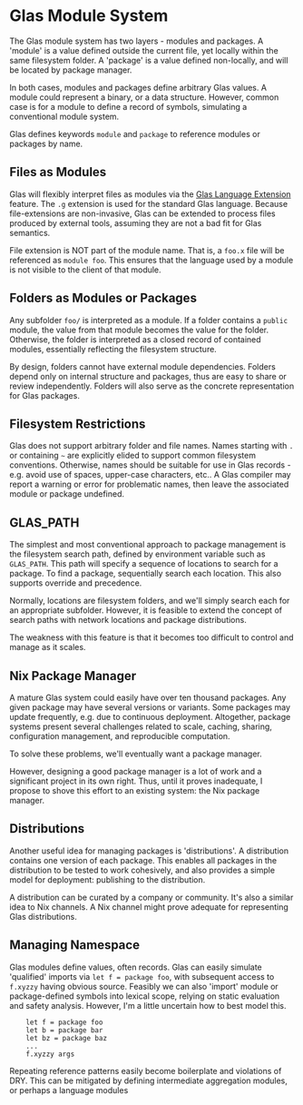 # Glas Module System

The Glas module system has two layers - modules and packages. A 'module' is a value defined outside the current file, yet locally within the same filesystem folder. A 'package' is a value defined non-locally, and will be located by package manager.

In both cases, modules and packages define arbitrary Glas values. A module could represent a binary, or a data structure. However, common case is for a module to define a record of symbols, simulating a conventional module system. 

Glas defines keywords `module` and `package` to reference modules or packages by name. 

## Files as Modules

Glas will flexibly interpret files as modules via the [Glas Language Extension](GlasLangExt.md) feature. The `.g` extension is used for the standard Glas language. Because file-extensions are non-invasive, Glas can be extended to process files produced by external tools, assuming they are not a bad fit for Glas semantics.

File extension is NOT part of the module name. That is, a `foo.x` file will be referenced as `module foo`. This ensures that the language used by a module is not visible to the client of that module.

## Folders as Modules or Packages

Any subfolder `foo/` is interpreted as a module. If a folder contains a `public` module, the value from that module becomes the value for the folder. Otherwise, the folder is interpreted as a closed record of contained modules, essentially reflecting the filesystem structure.

By design, folders cannot have external module dependencies. Folders depend only on internal structure and packages, thus are easy to share or review independently. Folders will also serve as the concrete representation for Glas packages.

## Filesystem Restrictions

Glas does not support arbitrary folder and file names. Names starting with `.` or containing `~` are explicitly elided to support common filesystem conventions. Otherwise, names should be suitable for use in Glas records - e.g. avoid use of spaces, upper-case characters, etc.. A Glas compiler may report a warning or error for problematic names, then leave the associated module or package undefined.

## GLAS_PATH

The simplest and most conventional approach to package management is the filesystem search path, defined by environment variable such as `GLAS_PATH`. This path will specify a sequence of locations to search for a package. To find a package, sequentially search each location. This also supports override and precedence.

Normally, locations are filesystem folders, and we'll simply search each for an appropriate subfolder. However, it is feasible to extend the concept of search paths with network locations and package distributions.

The weakness with this feature is that it becomes too difficult to control and manage as it scales.

## Nix Package Manager

A mature Glas system could easily have over ten thousand packages. Any given package may have several versions or variants. Some packages may update frequently, e.g. due to continuous deployment. Altogether, package systems present several challenges related to scale, caching, sharing, configuration management, and reproducible computation.

To solve these problems, we'll eventually want a package manager.

However, designing a good package manager is a lot of work and a significant project in its own right. Thus, until it proves inadequate, I propose to shove this effort to an existing system: the Nix package manager.

## Distributions

Another useful idea for managing packages is 'distributions'. A distribution contains one version of each package. This enables all packages in the distribution to be tested to work cohesively, and also provides a simple model for deployment: publishing to the distribution.

A distribution can be curated by a company or community. It's also a similar idea to Nix channels. A Nix channel might prove adequate for representing Glas distributions.

## Managing Namespace

Glas modules define values, often records. Glas can easily simulate 'qualified' imports via `let f = package foo`, with subsequent access to `f.xyzzy` having obvious source. Feasibly we can also 'import' module or package-defined symbols into lexical scope, relying on static evaluation and safety analysis. However, I'm a little uncertain how to best model this.

        let f = package foo
        let b = package bar
        let bz = package baz
        ... 
        f.xyzzy args

Repeating reference patterns easily become boilerplate and violations of DRY. This can be mitigated by defining intermediate aggregation modules, or perhaps a language modules
